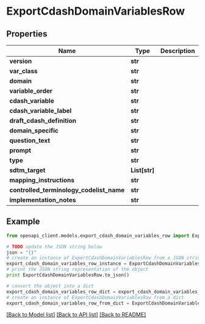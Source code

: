 # ExportCdashDomainVariablesRow


## Properties
Name | Type | Description | Notes
------------ | ------------- | ------------- | -------------
**version** | **str** |  | [optional] 
**var_class** | **str** |  | [optional] 
**domain** | **str** |  | [optional] 
**variable_order** | **str** |  | [optional] 
**cdash_variable** | **str** |  | [optional] 
**cdash_variable_label** | **str** |  | [optional] 
**draft_cdash_definition** | **str** |  | [optional] 
**domain_specific** | **str** |  | [optional] 
**question_text** | **str** |  | [optional] 
**prompt** | **str** |  | [optional] 
**type** | **str** |  | [optional] 
**sdtm_target** | **List[str]** |  | [optional] 
**mapping_instructions** | **str** |  | [optional] 
**controlled_terminology_codelist_name** | **str** |  | [optional] 
**implementation_notes** | **str** |  | [optional] 

## Example

```python
from openapi_client.models.export_cdash_domain_variables_row import ExportCdashDomainVariablesRow

# TODO update the JSON string below
json = "{}"
# create an instance of ExportCdashDomainVariablesRow from a JSON string
export_cdash_domain_variables_row_instance = ExportCdashDomainVariablesRow.from_json(json)
# print the JSON string representation of the object
print ExportCdashDomainVariablesRow.to_json()

# convert the object into a dict
export_cdash_domain_variables_row_dict = export_cdash_domain_variables_row_instance.to_dict()
# create an instance of ExportCdashDomainVariablesRow from a dict
export_cdash_domain_variables_row_from_dict = ExportCdashDomainVariablesRow.from_dict(export_cdash_domain_variables_row_dict)
```
[[Back to Model list]](../README.md#documentation-for-models) [[Back to API list]](../README.md#documentation-for-api-endpoints) [[Back to README]](../README.md)


